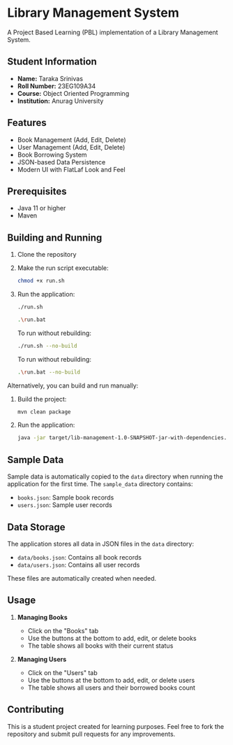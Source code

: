 # Library Management System

A Project Based Learning (PBL) implementation of a Library Management System.

## Student Information
- **Name:** Taraka Srinivas
- **Roll Number:** 23EG109A34
- **Course:** Object Oriented Programming
- **Institution:** Anurag University

## Features

- Book Management (Add, Edit, Delete)
- User Management (Add, Edit, Delete)
- Book Borrowing System
- JSON-based Data Persistence
- Modern UI with FlatLaf Look and Feel

## Prerequisites

- Java 11 or higher
- Maven

## Building and Running

1. Clone the repository
2. Make the run script executable:
   ```bash
   chmod +x run.sh
   ```
3. Run the application:
   ```bash
   ./run.sh
   ```

   ```bash
   .\run.bat
   ```
   
   To run without rebuilding:
   ```bash
   ./run.sh --no-build
   ```
   
   To run without rebuilding:
   ```bash
   .\run.bat --no-build
   ```

Alternatively, you can build and run manually:

1. Build the project:
   ```bash
   mvn clean package
   ```
2. Run the application:
   ```bash
   java -jar target/lib-management-1.0-SNAPSHOT-jar-with-dependencies.jar
   ```

## Sample Data

Sample data is automatically copied to the `data` directory when running the application for the first time. The `sample_data` directory contains:
- `books.json`: Sample book records
- `users.json`: Sample user records

## Data Storage

The application stores all data in JSON files in the `data` directory:
- `data/books.json`: Contains all book records
- `data/users.json`: Contains all user records

These files are automatically created when needed.

## Usage

1. **Managing Books**
   - Click on the "Books" tab
   - Use the buttons at the bottom to add, edit, or delete books
   - The table shows all books with their current status

2. **Managing Users**
   - Click on the "Users" tab
   - Use the buttons at the bottom to add, edit, or delete users
   - The table shows all users and their borrowed books count

## Contributing

This is a student project created for learning purposes. Feel free to fork the repository and submit pull requests for any improvements. 